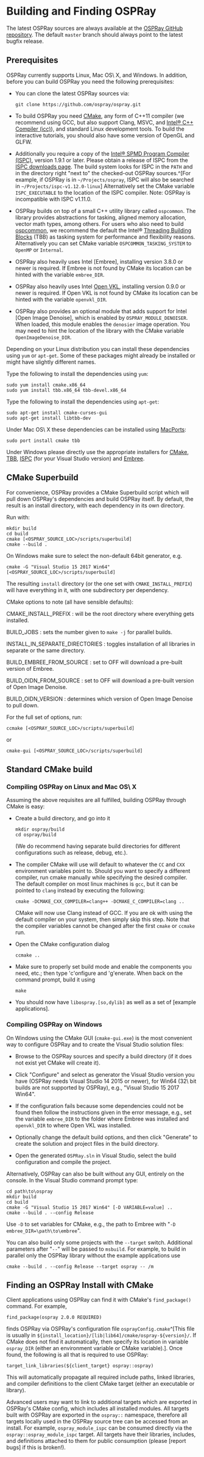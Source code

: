 Building and Finding OSPRay
===========================

The latest OSPRay sources are always available at the [OSPRay GitHub
repository](http://github.com/ospray/ospray). The default `master`
branch should always point to the latest bugfix release.

Prerequisites
-------------

OSPRay currently supports Linux, Mac OS\ X, and Windows. In addition,
before you can build OSPRay you need the following prerequisites:

-   You can clone the latest OSPRay sources via:

        git clone https://github.com/ospray/ospray.git

-   To build OSPRay you need [CMake](http://www.cmake.org), any form of
    C++11 compiler (we recommend using GCC, but also support Clang,
    MSVC, and [Intel® C++ Compiler
    (icc)](https://software.intel.com/en-us/c-compilers)), and standard
    Linux development tools. To build the interactive tutorials, you
    should also have some version of OpenGL and GLFW.
-   Additionally you require a copy of the [Intel® SPMD Program Compiler
    (ISPC)](http://ispc.github.io), version 1.9.1 or later. Please
    obtain a release of ISPC from the [ISPC downloads
    page](https://ispc.github.io/downloads.html). The build system looks
    for ISPC in the `PATH` and in the directory right "next to" the
    checked-out OSPRay sources.^[For example, if OSPRay is in
    `~/Projects/ospray`, ISPC will also be searched in
    `~/Projects/ispc-v1.12.0-linux`] Alternatively set the CMake
    variable `ISPC_EXECUTABLE` to the location of the ISPC compiler.
    Note: OSPRay is incompatible with ISPC v1.11.0.
-   OSPRay builds on top of a small C++ utility library called
    `ospcommon`. The library provides abstractions for tasking, aligned
    memory allocation, vector math types, among others. For users who
    also need to build
    [ospcommon](https://www.github.com/ospray/ospcommon), we recommend
    the default the Intel® [Threading Building
    Blocks](https://www.threadingbuildingblocks.org/) (TBB) as tasking
    system for performance and flexibility reasons. Alternatively you
    can set CMake variable `OSPCOMMON_TASKING_SYSTEM` to `OpenMP` or
    `Internal`.
-   OSPRay also heavily uses Intel [Embree], installing version 3.8.0 or
    newer is required. If Embree is not found by CMake its location can
    be hinted with the variable `embree_DIR`.
-   OSPRay also heavily uses Intel [Open VKL](https://www.openvkl.org/),
    installing version 0.9.0 or newer is required. If Open VKL is not
    found by CMake its location can be hinted with the variable
    `openvkl_DIR`.
-   OSPRay also provides an optional module that adds support for Intel
    [Open Image Denoise], which is enabled by `OSPRAY_MODULE_DENOISER`.
    When loaded, this module enables the `denosier` image operation. You
    may need to hint the location of the library with the CMake variable
    `OpenImageDenoise_DIR`.

Depending on your Linux distribution you can install these dependencies
using `yum` or `apt-get`. Some of these packages might already be
installed or might have slightly different names.

Type the following to install the dependencies using `yum`:

    sudo yum install cmake.x86_64
    sudo yum install tbb.x86_64 tbb-devel.x86_64

Type the following to install the dependencies using `apt-get`:

    sudo apt-get install cmake-curses-gui
    sudo apt-get install libtbb-dev

Under Mac OS\ X these dependencies can be installed using
[MacPorts](http://www.macports.org/):

    sudo port install cmake tbb

Under Windows please directly use the appropriate installers for
[CMake](https://cmake.org/download/),
[TBB](https://github.com/01org/tbb/releases),
[ISPC](https://ispc.github.io/downloads.html) (for your Visual Studio
version) and [Embree](https://github.com/embree/embree/releases/).

CMake Superbuild
----------------

For convenience, OSPRay provides a CMake Superbuild script which will
pull down OSPRay's dependencies and build OSPRay itself. By default, the
result is an install directory, with each dependency in its own
directory.

Run with:

    mkdir build
    cd build
    cmake [<OSPRAY_SOURCE_LOC>/scripts/superbuild]
    cmake --build .

On Windows make sure to select the non-default 64bit generator, e.g.

    cmake -G "Visual Studio 15 2017 Win64" [<OSPRAY_SOURCE_LOC>/scripts/superbuild]

The resulting `install` directory (or the one set with
`CMAKE_INSTALL_PREFIX`) will have everything in it, with one
subdirectory per dependency.

CMake options to note (all have sensible defaults):

CMAKE_INSTALL_PREFIX
: will be the root directory where everything gets installed.

BUILD_JOBS
: sets the number given to `make -j` for parallel builds.

INSTALL_IN_SEPARATE_DIRECTORIES
: toggles installation of all libraries in separate or the same
directory.

BUILD_EMBREE_FROM_SOURCE
: set to OFF will download a pre-built version of Embree.

BUILD_OIDN_FROM_SOURCE
: set to OFF will download a pre-built version of Open Image Denoise.

BUILD_OIDN_VERSION
: determines which version of Open Image Denoise to pull down.

For the full set of options, run:

    ccmake [<OSPRAY_SOURCE_LOC>/scripts/superbuild]

or

    cmake-gui [<OSPRAY_SOURCE_LOC>/scripts/superbuild]


Standard CMake build
--------------------

### Compiling OSPRay on Linux and Mac OS\ X

Assuming the above requisites are all fulfilled, building OSPRay through
CMake is easy:

-   Create a build directory, and go into it

        mkdir ospray/build
        cd ospray/build

    (We do recommend having separate build directories for different
    configurations such as release, debug, etc.).

-   The compiler CMake will use will default to whatever the `CC` and
    `CXX` environment variables point to. Should you want to specify a
    different compiler, run cmake manually while specifying the desired
    compiler. The default compiler on most linux machines is `gcc`, but
    it can be pointed to `clang` instead by executing the following:

        cmake -DCMAKE_CXX_COMPILER=clang++ -DCMAKE_C_COMPILER=clang ..

    CMake will now use Clang instead of GCC. If you are ok with using
    the default compiler on your system, then simply skip this step.
    Note that the compiler variables cannot be changed after the first
    `cmake` or `ccmake` run.

-   Open the CMake configuration dialog

        ccmake ..

-   Make sure to properly set build mode and enable the components you
    need, etc.; then type 'c'onfigure and 'g'enerate. When back on the
    command prompt, build it using

        make

-   You should now have `libospray.[so,dylib]` as well as a set of
    [example applications].


### Compiling OSPRay on Windows

On Windows using the CMake GUI (`cmake-gui.exe`) is the most convenient
way to configure OSPRay and to create the Visual Studio solution files:

-   Browse to the OSPRay sources and specify a build directory (if it
    does not exist yet CMake will create it).

-   Click "Configure" and select as generator the Visual Studio version
    you have (OSPRay needs Visual Studio 14 2015 or newer), for Win64
    (32\ bit builds are not supported by OSPRay), e.g., "Visual Studio 15
    2017 Win64".

-   If the configuration fails because some dependencies could not be
    found then follow the instructions given in the error message,
    e.g., set the variable `embree_DIR` to the folder where Embree was
    installed and `openvkl_DIR` to where Open VKL was installed.

-   Optionally change the default build options, and then click
    "Generate" to create the solution and project files in the build
    directory.

-   Open the generated `OSPRay.sln` in Visual Studio, select the build
    configuration and compile the project.


Alternatively, OSPRay can also be built without any GUI, entirely on the
console. In the Visual Studio command prompt type:

    cd path\to\ospray
    mkdir build
    cd build
    cmake -G "Visual Studio 15 2017 Win64" [-D VARIABLE=value] ..
    cmake --build . --config Release

Use `-D` to set variables for CMake, e.g., the path to Embree with "`-D
embree_DIR=\path\to\embree`".

You can also build only some projects with the `--target` switch.
Additional parameters after "`--`" will be passed to `msbuild`. For
example, to build in parallel only the OSPRay library without the
example applications use

    cmake --build . --config Release --target ospray -- /m


Finding an OSPRay Install with CMake
------------------------------------

Client applications using OSPRay can find it with CMake's
`find_package()` command. For example,

    find_package(ospray 2.0.0 REQUIRED)

finds OSPRay via OSPRay's configuration file `osprayConfig.cmake`^[This
file is usually in
`${install_location}/[lib|lib64]/cmake/ospray-${version}/`. If CMake
does not find it automatically, then specify its location in variable
`ospray_DIR` (either an environment variable or CMake variable).]. Once
found, the following is all that is required to use OSPRay:

    target_link_libraries(${client_target} ospray::ospray)

This will automatically propagate all required include paths, linked
libraries, and compiler definitions to the client CMake target
(either an executable or library).

Advanced users may want to link to additional targets which are exported
in OSPRay's CMake config, which includes all installed modules. All
targets built with OSPRay are exported in the `ospray::` namespace,
therefore all targets locally used in the OSPRay source tree can be
accessed from an install. For example, `ospray_module_ispc` can be
consumed directly via the `ospray::ospray_module_ispc` target. All
targets have their libraries, includes, and definitions attached to them
for public consumption (please [report bugs] if this is broken!).
